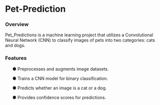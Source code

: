 # Pet-Prediction
### Overview

Pet_Predictions is a machine learning project that utilizes a Convolutional Neural Network (CNN) to classify images of pets into two categories: cats and dogs.

### Features

<ul dir="auto">
● Preprocesses and augments image datasets.<br>

● Trains a CNN model for binary classification.

● Predicts whether an image is a cat or a dog.

● Provides confidence scores for predictions. 
</ul>
